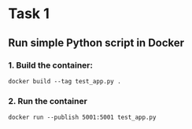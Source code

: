# Task 1
## Run simple Python script in Docker

### 1. Build the container:
```shell
docker build --tag test_app.py . 
```

### 2. Run the container
```shell
docker run --publish 5001:5001 test_app.py
```
